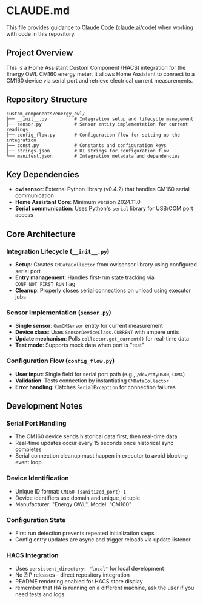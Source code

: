 # CLAUDE.md

This file provides guidance to Claude Code (claude.ai/code) when working with code in this repository.

## Project Overview

This is a Home Assistant Custom Component (HACS) integration for the Energy OWL CM160 energy meter. It allows Home Assistant to connect to a CM160 device via serial port and retrieve electrical current measurements.

## Repository Structure

```
custom_components/energy_owl/
├── __init__.py          # Integration setup and lifecycle management
├── sensor.py            # Sensor entity implementation for current readings
├── config_flow.py       # Configuration flow for setting up the integration
├── const.py             # Constants and configuration keys
├── strings.json         # UI strings for configuration flow
└── manifest.json        # Integration metadata and dependencies
```

## Key Dependencies

- **owlsensor**: External Python library (v0.4.2) that handles CM160 serial communication
- **Home Assistant Core**: Minimum version 2024.11.0
- **Serial communication**: Uses Python's `serial` library for USB/COM port access

## Core Architecture

### Integration Lifecycle (`__init__.py`)
- **Setup**: Creates `CMDataCollector` from owlsensor library using configured serial port
- **Entry management**: Handles first-run state tracking via `CONF_NOT_FIRST_RUN` flag
- **Cleanup**: Properly closes serial connections on unload using executor jobs

### Sensor Implementation (`sensor.py`)
- **Single sensor**: `OwmCMSensor` entity for current measurement
- **Device class**: Uses `SensorDeviceClass.CURRENT` with ampere units
- **Update mechanism**: Polls `collector.get_current()` for real-time data
- **Test mode**: Supports mock data when port is "test"

### Configuration Flow (`config_flow.py`)
- **User input**: Single field for serial port path (e.g., `/dev/ttyUSB0`, `COM4`)
- **Validation**: Tests connection by instantiating `CMDataCollector`
- **Error handling**: Catches `SerialException` for connection failures

## Development Notes

### Serial Port Handling
- The CM160 device sends historical data first, then real-time data
- Real-time updates occur every 15 seconds once historical sync completes
- Serial connection cleanup must happen in executor to avoid blocking event loop

### Device Identification
- Unique ID format: `CM160-{sanitized_port}-1`
- Device identifiers use domain and unique_id tuple
- Manufacturer: "Energy OWL", Model: "CM160"

### Configuration State
- First run detection prevents repeated initialization steps
- Config entry updates are async and trigger reloads via update listener

### HACS Integration
- Uses `persistent_directory: "local"` for local development
- No ZIP releases - direct repository integration
- README rendering enabled for HACS store display
- remember that HA is running on a different machine, ask the user if you need tests and logs.